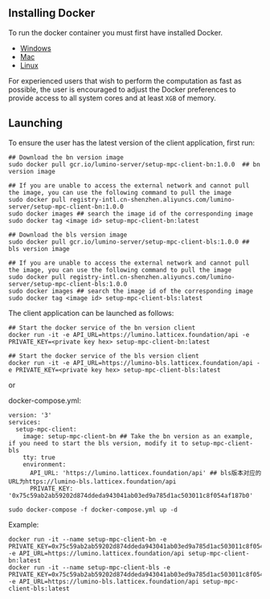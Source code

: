## Installing Docker

To run the docker container you must first have installed Docker.

- [Windows](https://hub.docker.com/editions/community/docker-ce-desktop-windows)
- [Mac](https://hub.docker.com/editions/community/docker-ce-desktop-mac)
- [Linux](https://docs.docker.com/engine/install/)


For experienced users that wish to perform the computation as fast as possible, the user is encouraged to adjust the Docker preferences to provide access to all system cores and at least `XGB` of memory.

## Launching

To ensure the user has the latest version of the client application, first run:

```
## Download the bn version image
sudo docker pull gcr.io/lumino-server/setup-mpc-client-bn:1.0.0  ## bn version image

## If you are unable to access the external network and cannot pull the image, you can use the following command to pull the image
sudo docker pull registry-intl.cn-shenzhen.aliyuncs.com/lumino-server/setup-mpc-client-bn:1.0.0
sudo docker images ## search the image id of the corresponding image
sudo docker tag <image id> setup-mpc-client-bn:latest

## Download the bls version image
sudo docker pull gcr.io/lumino-server/setup-mpc-client-bls:1.0.0 ## bls version image

## If you are unable to access the external network and cannot pull the image, you can use the following command to pull the image
sudo docker pull registry-intl.cn-shenzhen.aliyuncs.com/lumino-server/setup-mpc-client-bls:1.0.0
sudo docker images ## search the image id of the corresponding image
sudo docker tag <image id> setup-mpc-client-bls:latest
```

The client application can be launched as follows:

```
## Start the docker service of the bn version client
docker run -it -e API_URL=https://lumino.latticex.foundation/api -e PRIVATE_KEY=<private key hex> setup-mpc-client-bn:latest

## Start the docker service of the bls version client
docker run -it -e API_URL=https://lumino-bls.latticex.foundation/api -e PRIVATE_KEY=<private key hex> setup-mpc-client-bls:latest
```
or

docker-compose.yml: 
```
version: '3'
services:
  setup-mpc-client:
    image: setup-mpc-client-bn ## Take the bn version as an example, if you need to start the bls version, modify it to setup-mpc-client-bls
    tty: true
    environment:
      API_URL: 'https://lumino.latticex.foundation/api' ## bls版本对应的URL为https://lumino-bls.latticex.foundation/api
      PRIVATE_KEY: '0x75c59ab2ab59202d874ddeda943041ab03ed9a785d1ac503011c8f054af187b0'
```

```
sudo docker-compose -f docker-compose.yml up -d
```

Example:

```
docker run -it --name setup-mpc-client-bn -e PRIVATE_KEY=0x75c59ab2ab59202d874ddeda943041ab03ed9a785d1ac503011c8f054af187b0 -e API_URL=https://lumino.latticex.foundation/api setup-mpc-client-bn:latest
docker run -it --name setup-mpc-client-bls -e PRIVATE_KEY=0x75c59ab2ab59202d874ddeda943041ab03ed9a785d1ac503011c8f054af187b0 -e API_URL=https://lumino-bls.latticex.foundation/api setup-mpc-client-bls:latest
```


